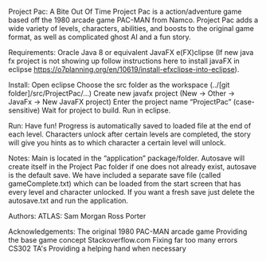 Project Pac: A Bite Out Of Time
Project Pac is a action/adventure game based off the 1980 arcade game PAC-MAN from Namco. Project Pac adds a wide variety of levels, characters, abilities, and boosts to the original game format, as well as complicated ghost AI and a fun story.

Requirements:
Oracle Java 8 or equivalent
JavaFX
e(FX)clipse 
(If new java fx project is not showing up follow instructions here to install javaFX in eclipse https://o7planning.org/en/10619/install-efxclipse-into-eclipse).

Install:
Open eclipse
Choose the src folder as the workspace (../[git folder]/src/ProjectPac/…)
Create new javafx project (New -> Other -> JavaFx  -> New JavaFX project)
Enter the project name “ProjectPac” (case-sensitive)
Wait for project to build.
Run in eclipse.

Run:
Have fun!
Progress is automatically saved to loaded file at the end of each level. 
Characters unlock after certain levels are completed, the story will give you hints as to which character a certain level will unlock.

Notes:
Main is located in the “application” package/folder.
Autosave will create itself in the Project Pac folder if one does not already exist, autosave is the default save.
We have included a separate save file (called gameComplete.txt) which can be loaded from the start screen that has every level and character unlocked. 
If you want a fresh save just delete the autosave.txt and run the application.

Authors:
ATLAS:
Sam Morgan
Ross Porter

Acknowledgements:
The original 1980 PAC-MAN arcade game
Providing the base game concept
Stackoverflow.com
Fixing far too many errors
CS302 TA's
Providing a helping hand when necessary

